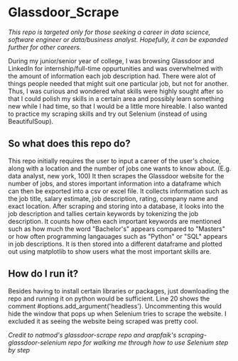 # Glassdoor_Scrape

*This repo is targeted only for those seeking a career in data science, software engineer or data/business analyst. Hopefully, it can be expanded further for other careers.*

During my junior/senior year of college, I was browsing Glassdoor and LinkedIn for internship/full-time oppurtunities and was overwhelmed with the amount of information each job description had. There were alot of things people needed that might suit one particular job, but not for another. Thus, I was curious and wondered what skills were highly sought after so that I could polish my skills in a certain area and possibly learn something new while I had time, so that I would be a little more hireable. I also wanted to practice my scraping skills and try out Selenium (instead of using BeautifulSoup).

## So what does this repo do?
This repo initially requires the user to input a career of the user's choice, along with a location and the number of jobs one wants to know about. (E.g. data analyst, new york, 100) It then scrapes the Glassdoor website for the number of jobs, and stores important information into a dataframe which can then be exported into a csv or excel file. It collects information such as the job title, salary estimate, job description, rating, company name and exact location. After scraping and storing into a database, it looks into the job description and tallies certain keywords by tokenizing the job description. It counts how often each important keywords are mentioned such as how much the word "Bachelor's" appears compared to "Masters" or how often programming langauages such as "Python" or "SQL" appears in job descriptions. It is then stored into a different dataframe and plotted out using matplotlib to show users what the most important skills are.

## How do I run it?
Besides having to install certain libraries or packages, just downloading the repo and running it on python would be sufficient. Line 20 shows the comment #options.add_argument('headless'). Uncommenting this would hide the window that pops up when Selenium tries to scrape the website. I excluded it as seeing the website being scraped was pretty cool.

*Credit to natmod's glassdoor-scrape repo and arapfaik's scraping-glassdoor-selenium repo for walking me through how to use Selenium step by step*
